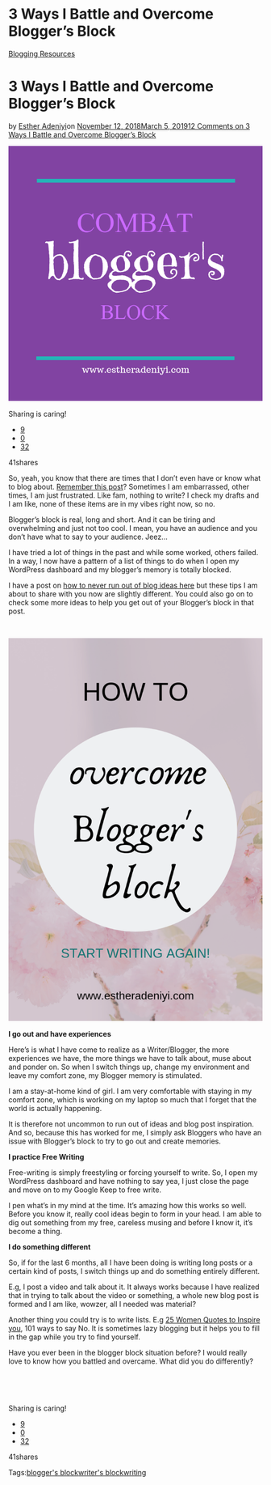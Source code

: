 # 3 Ways I Battle and Overcome Blogger’s Block

[Blogging Resources](https://estheradeniyi.com/category/blogging-resources/)
# 3 Ways I Battle and Overcome Blogger&#x2019;s Block

by [Esther Adeniyi](https://estheradeniyi.com/author/esther-adeniyi/)on [November 12, 2018March 5, 2019](https://estheradeniyi.com/bloggers-block/)[12 Comments on 3 Ways I Battle and Overcome Blogger&#x2019;s Block](https://estheradeniyi.com/bloggers-block/#comments)

![Blogger&apos;s block](images\Bloggers-block.png)

Sharing is caring!

- [9](https://www.facebook.com/sharer/sharer.php?u=https%3A%2F%2Festheradeniyi.com%2Fbloggers-block%2F&amp;t=3%20Ways%20I%20Battle%20and%20Overcome%20Blogger%27s%20Block)
- [0](https://twitter.com/intent/tweet?text=3%20Ways%20I%20Battle%20and%20Overcome%20Blogger%27s%20Block&amp;url=https%3A%2F%2Festheradeniyi.com%2Fbloggers-block%2F)
- [32](#)

41shares

So, yeah, you know that there are times that I don&#x2019;t even have or know what to blog about. [Remember this post](https://estheradeniyi.com/when-you-dont-feel-like-blogging/)? Sometimes I am embarrassed, other times, I am just frustrated. Like fam, nothing to write? I check my drafts and I am like, none of these items are in my vibes right now, so no.

Blogger&#x2019;s block is real, long and short. And it can be tiring and overwhelming and just not too cool. I mean, you have an audience and you don&#x2019;t have what to say to your audience. Jeez&#x2026;

I have tried a lot of things in the past and while some worked, others failed. In a way, I now have a pattern of a list of things to do when I open my WordPress&#xA0;dashboard and my blogger&#x2019;s memory is totally blocked.

I have a post on [how to never run out of blog ideas here](https://estheradeniyi.com/how-to-never-run-out-of-blog-post-ideas/) but these tips I am about to share with you now are slightly different. You could also go on to check some more ideas to help you get out of your Blogger&#x2019;s block in that post.

&#xA0;

![](images\OVERCOME-BLOGGERS-BLOCK-1.png)

**I go out and have experiences**

Here&#x2019;s is what I have come to realize as a Writer/Blogger, the more experiences we have, the more things we have to talk about, muse about and ponder on. So when I switch things up, change my environment and leave my comfort zone, my Blogger memory is stimulated.

I am a stay-at-home kind of girl. I am very comfortable with staying in my comfort zone, which is working on my laptop so much that I forget that the world is actually happening.

It is therefore&#xA0;not uncommon to run out of ideas and blog post inspiration. And so, because&#xA0;this has worked for me, I simply ask Bloggers who have an issue with Blogger&#x2019;s block to try to go out and create memories.

**I practice Free Writing**

Free-writing is simply freestyling or forcing yourself to write. So, I open my WordPress dashboard and have nothing to say yea, I just close the page and move on to my Google Keep to free write.

I pen what&#x2019;s in my mind at the time. It&#x2019;s amazing how this works so well. Before you know it, really cool ideas begin to form in your head. I am able to dig out something from my free, careless musing and before I know it, it&#x2019;s become a thing.

**I do something different&#xA0;**

So, if for the last 6 months, all I have been doing is writing long posts or a certain kind of posts, I switch things up and do something entirely different.

E.g, I post a video and talk about it. It always works because I have realized that in trying to talk about the video or something, a whole new blog post is formed and I am like, wowzer, all I needed was material?

Another thing you could try is to write lists. E.g [25 Women Quotes to Inspire you](https://estheradeniyi.com/top-25-best-women-quotes-to-inspire-you/), 101 ways to say No. It is sometimes lazy blogging but it helps you to fill in the gap while you try to find yourself.

Have you ever been in the blogger block situation before? I would really love to know how you battled and overcame. What did you do differently?

&#xA0;

&#xA0;

Sharing is caring!

- [9](https://www.facebook.com/sharer/sharer.php?u=https%3A%2F%2Festheradeniyi.com%2Fbloggers-block%2F&amp;t=3%20Ways%20I%20Battle%20and%20Overcome%20Blogger%27s%20Block)
- [0](https://twitter.com/intent/tweet?text=3%20Ways%20I%20Battle%20and%20Overcome%20Blogger%27s%20Block&amp;url=https%3A%2F%2Festheradeniyi.com%2Fbloggers-block%2F)
- [32](#)

41shares

Tags:[blogger&apos;s block](https://estheradeniyi.com/tag/bloggers-block/)[writer&apos;s block](https://estheradeniyi.com/tag/writers-block/)[writing](https://estheradeniyi.com/tag/writing/)